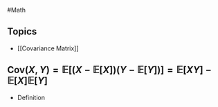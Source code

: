 #Math 
## Topics
* [[Covariance Matrix]]
## $\displaystyle \text{Cov}(X,Y)=\mathbb{E}[(X-\mathbb{E}[X])(Y-\mathbb{E}[Y])]=\mathbb{E}[XY]-\mathbb{E}[X]\mathbb{E}[Y]$
* Definition